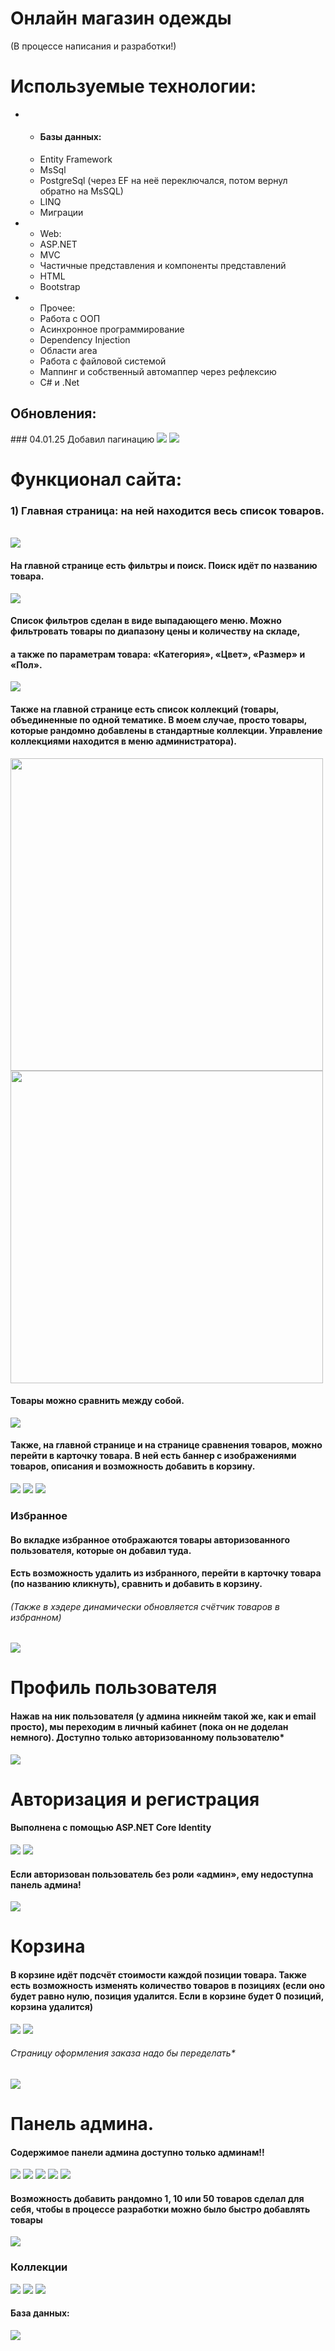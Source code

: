 <h1>Онлайн магазин одежды</h1>

(В процессе написания и разработки!)

<h1>Используемые технологии:</h1>
<ul>
  <li>
    <ul>
       <li><h4>Базы данных:</h4></li>
      <li>Entity Framework</li>
      <li>MsSql</li>
      <li>PostgreSql (через EF на неё переключался, потом вернул обратно на MsSQL)</li>
      <li>LINQ</li>
      <li>Миграции</li>
    </ul>
  </li>
  <li>
    <ul>
      <li>Web:</li>
      <li>ASP.NET</li>
      <li>MVC</li>
      <li>Частичные представления и компоненты представлений</li>
      <li>HTML</li>
      <li>Bootstrap</li>
    </ul>
  </li>
  <li>
    <ul>
      <li>Прочее:</li>
      <li>Работа с ООП</li>
      <li>Асинхронное программирование</li>
      <li>Dependency Injection</li>
      <li>Области area</li>
      <li>Работа с файловой системой</li>
      <li>Маппинг и собственный автомаппер через рефлексию</li>
      <li>C# и .Net</li>
    </ul>
  </li>
</ul>
<h2> Обновления:</h2>
### 04.01.25 Добавил пагинацию 
<img src="https://github.com/user-attachments/assets/ef9baa53-d4e5-4376-92c4-7aa45a862617" />
<img src="https://github.com/user-attachments/assets/74c14311-cf31-4400-94df-6db6ffe9cdd6" />



<h1>Функционал сайта:</h1>
<h3>1) Главная страница: на ней находится весь список товаров. </h5><br/>
<img src="https://github.com/user-attachments/assets/2cf88a1f-0ed9-4ef4-9a91-2dc06146f27c" />
<h4>На главной странице есть фильтры и поиск. Поиск идёт по названию товара.</h2>
<img src="https://github.com/user-attachments/assets/7a2aee20-d3c3-4e69-bd8f-c112ba1e9263" />
<h4>Список фильтров сделан в виде выпадающего меню. Можно фильтровать товары по диапазону цены и количеству на складе,
<h4>а также по параметрам товара: «Категория», «Цвет», «Размер» и «Пол».</h4>
<img src="https://github.com/user-attachments/assets/76f7fb35-d8fa-47a4-9d6f-9d1433a3e3ac" />
<h4>Также на главной странице есть список коллекций (товары, объединенные по одной тематике. В моем случае, просто товары, которые рандомно добавлены в стандартные коллекции. Управление коллекциями находится в меню администратора).</h4>
<div>
  <img width="500" src="https://github.com/user-attachments/assets/4c607739-124d-4c76-bc33-16c1fe53790e" />
  <img width="500" src="https://github.com/user-attachments/assets/e93b729a-8396-4a93-a3d8-d1d18e53f7d6"
</div>
<h4>Товары можно сравнить между собой.</h4>
<img src="https://github.com/user-attachments/assets/f5f6e18a-17f4-4a00-8f3a-f9dd2bf5968c">
<h4>Также, на главной странице и на странице сравнения товаров, можно перейти в карточку товара. В ней есть баннер с изображениями товаров, описания и возможность добавить в корзину.</h4>
  <img src="https://github.com/user-attachments/assets/5ee3143e-a3ec-4989-9d81-dac01df7bb7c">
  <img src="https://github.com/user-attachments/assets/58190c67-4800-4352-91e3-e17f833e728a">
  <img src="https://github.com/user-attachments/assets/1a818d9a-89b1-422d-a257-d5a47539672f">
  <h3>Избранное</h3>
  <h4>Во вкладке избранное отображаются товары авторизованного пользователя, которые он добавил туда.</h4>
  <h4>Есть возможность удалить из избранного, перейти в карточку товара (по названию кликнуть), сравнить и добавить в корзину.</h4>
  <h6>(Также в хэдере динамически обновляется счётчик товаров в избранном)</h6>
  <img src="https://github.com/user-attachments/assets/e3cf4d39-00b4-4535-94fc-3273785211a1">
<h1>Профиль пользователя</h1>
<h4>Нажав на ник пользователя (у админа никнейм такой же, как и email просто), мы переходим в личный кабинет (пока он не доделан немного). Доступно только авторизованному пользователю*</h4>
    <img src="https://github.com/user-attachments/assets/ef037a3b-bb57-47d9-a05b-4a38d394ab98">
<h1>Авторизация и регистрация</h1>
<h4>Выполнена с помощью ASP.NET Core Identity</h4>
  <img src="https://github.com/user-attachments/assets/fd6b80cf-b686-4b5f-b650-06ecb10e35ac">
  <img src="https://github.com/user-attachments/assets/038a39af-2e41-4234-bf96-539ac727c41a">
<h4>Если авторизован пользователь без роли «админ», ему недоступна панель админа!</h4>
    <img src="https://github.com/user-attachments/assets/f0b2220d-3072-442b-8bd1-c9b99e1084f5">
<h1>Корзина</h1>
  <h4>В корзине идёт подсчёт стоимости каждой позиции товара. Также есть возможность изменять количество товаров в позициях (если оно будет равно нулю, позиция удалится. Если в корзине будет 0 позиций, корзина удалится)</h4>
     <img src="https://github.com/user-attachments/assets/af9398a9-015e-4a6e-849d-bcea691274d4">
     <img src="https://github.com/user-attachments/assets/86dd5f3c-8047-40b2-afd6-b050bb2a6bdd">
     <h6>Страницу оформления заказа надо бы переделать*</h6>
     <img src="https://github.com/user-attachments/assets/5493842b-3924-4822-a22d-0959aa3a679a">
<h1>Панель админа.</h1>
<h4>Содержимое панели админа доступно только админам!!</h4>
  <img src="https://github.com/user-attachments/assets/f0fb104a-a98c-46bc-8574-7cfed647b258">
  <img src="https://github.com/user-attachments/assets/ce8ff1c7-fdc8-47b7-8456-831463c4036a">
  <img src="https://github.com/user-attachments/assets/73be3244-52fc-4a40-836a-86f432c66984">
  <img src="https://github.com/user-attachments/assets/a974c507-eb71-4b94-b7ab-b18f08d1c6e7">
  <img src="https://github.com/user-attachments/assets/a51c3178-44c5-4f37-abbe-584171d776ac">
  <h4>Возможность добавить рандомно 1, 10 или 50 товаров сделал для себя, чтобы в процессе разработки можно было быстро добавлять товары</h4>
  <img src="https://github.com/user-attachments/assets/6734454f-e044-435d-a7b7-5d920dafda26">

<h3>Коллекции</h3>
<img src="https://github.com/user-attachments/assets/72d53db6-782f-44d3-be29-ac18940c94a1">
<img src="https://github.com/user-attachments/assets/e9661122-42e2-4d01-ba3f-3575fda772a2">
<img src="https://github.com/user-attachments/assets/fd3ae847-83b5-408c-85b3-70cf43efe93b">

<h4>База данных:</h4>
<img src="https://github.com/user-attachments/assets/a8148b45-566c-48d7-a7ce-92c60e8433d5" >
